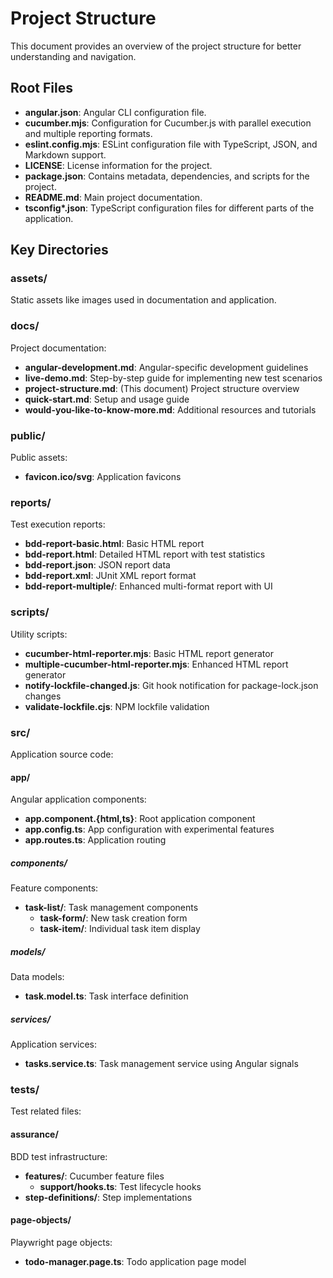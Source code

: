 # Project Structure

This document provides an overview of the project structure for better understanding and navigation.

## Root Files

- **angular.json**: Angular CLI configuration file.
- **cucumber.mjs**: Configuration for Cucumber.js with parallel execution and multiple reporting formats.
- **eslint.config.mjs**: ESLint configuration file with TypeScript, JSON, and Markdown support.
- **LICENSE**: License information for the project.
- **package.json**: Contains metadata, dependencies, and scripts for the project.
- **README.md**: Main project documentation.
- **tsconfig\*.json**: TypeScript configuration files for different parts of the application.

## Key Directories

### assets/

Static assets like images used in documentation and application.

### docs/

Project documentation:

- **angular-development.md**: Angular-specific development guidelines
- **live-demo.md**: Step-by-step guide for implementing new test scenarios
- **project-structure.md**: (This document) Project structure overview
- **quick-start.md**: Setup and usage guide
- **would-you-like-to-know-more.md**: Additional resources and tutorials

### public/

Public assets:

- **favicon.ico/svg**: Application favicons

### reports/

Test execution reports:

- **bdd-report-basic.html**: Basic HTML report
- **bdd-report.html**: Detailed HTML report with test statistics
- **bdd-report.json**: JSON report data
- **bdd-report.xml**: JUnit XML report format
- **bdd-report-multiple/**: Enhanced multi-format report with UI

### scripts/

Utility scripts:

- **cucumber-html-reporter.mjs**: Basic HTML report generator
- **multiple-cucumber-html-reporter.mjs**: Enhanced HTML report generator
- **notify-lockfile-changed.js**: Git hook notification for package-lock.json changes
- **validate-lockfile.cjs**: NPM lockfile validation

### src/

Application source code:

#### app/

Angular application components:

- **app.component.{html,ts}**: Root application component
- **app.config.ts**: App configuration with experimental features
- **app.routes.ts**: Application routing

##### components/

Feature components:

- **task-list/**: Task management components
  - **task-form/**: New task creation form
  - **task-item/**: Individual task item display

##### models/

Data models:

- **task.model.ts**: Task interface definition

##### services/

Application services:

- **tasks.service.ts**: Task management service using Angular signals

### tests/

Test related files:

#### assurance/

BDD test infrastructure:

- **features/**: Cucumber feature files
  - **support/hooks.ts**: Test lifecycle hooks
- **step-definitions/**: Step implementations

#### page-objects/

Playwright page objects:

- **todo-manager.page.ts**: Todo application page model
